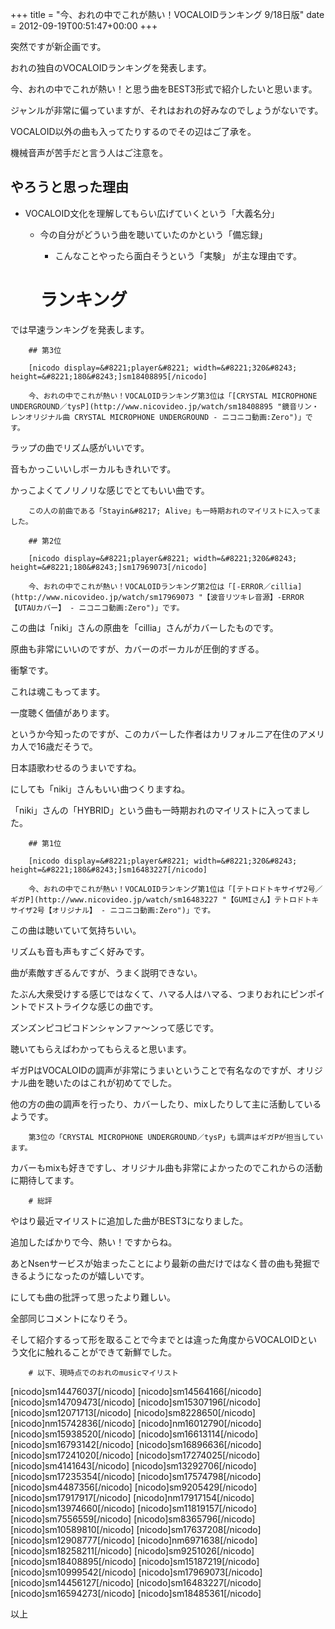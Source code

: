 +++
title = "今、おれの中でこれが熱い！VOCALOIDランキング 9/18日版"
date = 2012-09-19T00:51:47+00:00
+++

突然ですが新企画です。

おれの独自のVOCALOIDランキングを発表します。

今、おれの中でこれが熱い！と思う曲をBEST3形式で紹介したいと思います。

ジャンルが非常に偏っていますが、それはおれの好みなのでしょうがないです。

VOCALOID以外の曲も入ってたりするのでその辺はご了承を。

機械音声が苦手だと言う人はご注意を。

## やろうと思った理由

- VOCALOID文化を理解してもらい広げていくという「大義名分」 
    - 今の自分がどういう曲を聴いていたのかという「備忘録」 
        - こんなことやったら面白そうという「実験」
が主な理由です。

        # ランキング

では早速ランキングを発表します。

        ## 第3位

        [nicodo display=&#8221;player&#8221; width=&#8221;320&#8243; height=&#8221;180&#8243;]sm18408895[/nicodo]

        今、おれの中でこれが熱い！VOCALOIDランキング第3位は「[CRYSTAL MICROPHONE UNDERGROUND／tysP](http://www.nicovideo.jp/watch/sm18408895 "鏡音リン・レンオリジナル曲 CRYSTAL MICROPHONE UNDERGROUND - ニコニコ動画:Zero")」です。

ラップの曲でリズム感がいいです。

音もかっこいいしボーカルもきれいです。

かっこよくてノリノリな感じでとてもいい曲です。

        この人の前曲である「Stayin&#8217; Alive」も一時期おれのマイリストに入ってました。

        ## 第2位

        [nicodo display=&#8221;player&#8221; width=&#8221;320&#8243; height=&#8221;180&#8243;]sm17969073[/nicodo]

        今、おれの中でこれが熱い！VOCALOIDランキング第2位は「[-ERROR／cillia](http://www.nicovideo.jp/watch/sm17969073 "【波音リツキレ音源】-ERROR 【UTAUカバー】 - ニコニコ動画:Zero")」です。

この曲は「niki」さんの原曲を「cillia」さんがカバーしたものです。

原曲も非常にいいのですが、カバーのボーカルが圧倒的すぎる。

衝撃です。

これは魂こもってます。

一度聴く価値があります。

というか今知ったのですが、このカバーした作者はカリフォルニア在住のアメリカ人で16歳だそうで。

日本語歌わせるのうまいですね。

にしても「niki」さんもいい曲つくりますね。

「niki」さんの「HYBRID」という曲も一時期おれのマイリストに入ってました。

        ## 第1位

        [nicodo display=&#8221;player&#8221; width=&#8221;320&#8243; height=&#8221;180&#8243;]sm16483227[/nicodo]

        今、おれの中でこれが熱い！VOCALOIDランキング第1位は「[テトロドトキサイザ2号／ギガP](http://www.nicovideo.jp/watch/sm16483227 "【GUMIさん】テトロドトキサイザ2号【オリジナル】 - ニコニコ動画:Zero")」です。

この曲は聴いていて気持ちいい。

リズムも音も声もすごく好みです。

曲が素敵すぎるんですが、うまく説明できない。

たぶん大衆受けする感じではなくて、ハマる人はハマる、つまりおれにピンポイントでドストライクな感じの曲です。

ズンズンピコピコドンシャンファ～ンって感じです。

聴いてもらえばわかってもらえると思います。

ギガPはVOCALOIDの調声が非常にうまいということで有名なのですが、オリジナル曲を聴いたのはこれが初めてでした。

他の方の曲の調声を行ったり、カバーしたり、mixしたりして主に活動しているようです。

        第3位の「CRYSTAL MICROPHONE UNDERGROUND／tysP」も調声はギガPが担当しています。

カバーもmixも好きですし、オリジナル曲も非常によかったのでこれからの活動に期待してます。

        # 総評

やはり最近マイリストに追加した曲がBEST3になりました。

追加したばかりで今、熱い！ですからね。

あとNsenサービスが始まったことにより最新の曲だけではなく昔の曲も発掘できるようになったのが嬉しいです。

にしても曲の批評って思ったより難しい。

全部同じコメントになりそう。

そして紹介するって形を取ることで今までとは違った角度からVOCALOIDという文化に触れることができて新鮮でした。

        # 以下、現時点でのおれのmusicマイリスト

[nicodo]sm14476037[/nicodo]
[nicodo]sm14564166[/nicodo]
[nicodo]sm14709473[/nicodo]
[nicodo]sm15307196[/nicodo]
[nicodo]sm12071713[/nicodo]
[nicodo]sm8228650[/nicodo]
[nicodo]nm15742836[/nicodo]
[nicodo]nm16012790[/nicodo]
[nicodo]sm15938520[/nicodo]
[nicodo]sm16613114[/nicodo]
[nicodo]sm16793142[/nicodo]
[nicodo]sm16896636[/nicodo]
[nicodo]sm17241020[/nicodo]
[nicodo]sm17274025[/nicodo]
[nicodo]sm4141643[/nicodo]
[nicodo]sm13292706[/nicodo]
[nicodo]sm17235354[/nicodo]
[nicodo]sm17574798[/nicodo]
[nicodo]sm4487356[/nicodo]
[nicodo]sm9205429[/nicodo]
[nicodo]sm17917917[/nicodo]
[nicodo]nm17917154[/nicodo]
[nicodo]sm13974660[/nicodo]
[nicodo]sm11819157[/nicodo]
[nicodo]sm7556559[/nicodo]
[nicodo]sm8365796[/nicodo]
[nicodo]sm10589810[/nicodo]
[nicodo]sm17637208[/nicodo]
[nicodo]sm12908777[/nicodo]
[nicodo]nm6971638[/nicodo]
[nicodo]sm18258211[/nicodo]
[nicodo]sm9251026[/nicodo]
[nicodo]sm18408895[/nicodo]
[nicodo]sm15187219[/nicodo]
[nicodo]sm10999542[/nicodo]
[nicodo]sm17969073[/nicodo]
[nicodo]sm14456127[/nicodo]
[nicodo]sm16483227[/nicodo]
[nicodo]sm16594273[/nicodo]
[nicodo]sm18485361[/nicodo]

以上

